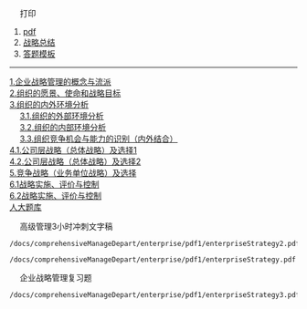 
&emsp; 打印   
1. [pdf](/docs/comprehensiveManageDepart/enterprise1/pdf/)  
2. [战略总结](/docs/comprehensiveManageDepart/enterprise/pdf1/strategicSummary.pdf)  
3. [答题模板](/docs/comprehensiveManageDepart/enterprise/DTMB.md)  

---------------------

[1.企业战略管理的概念与流派](/docs/comprehensiveManageDepart/enterprise/concept.md)  
[2.组织的愿景、使命和战略目标](/docs/comprehensiveManageDepart/enterprise/target.md)  
[3.组织的内外环境分析](/docs/comprehensiveManageDepart/enterprise/environment.md)  
&emsp; [3.1.组织的外部环境分析](/docs/comprehensiveManageDepart/enterprise/environment-1.md)  
&emsp; [3.2.组织的内部环境分析](/docs/comprehensiveManageDepart/enterprise/environment-2.md)  
&emsp; [3.3.组织竞争机会与能力的识别（内外结合）](/docs/comprehensiveManageDepart/enterprise/environment-3.md)  
[4.1.公司层战略（总体战略）及选择1](/docs/comprehensiveManageDepart/enterprise/corporateStrategy.md)  
[4.2.公司层战略（总体战略）及选择2](/docs/comprehensiveManageDepart/enterprise/corporateStrategy2.md)  
[5.竞争战略（业务单位战略）及选择](/docs/comprehensiveManageDepart/enterprise/competitive.md)  
[6.1战略实施、评价与控制](/docs/comprehensiveManageDepart/enterprise/control.md)  
[6.2战略实施、评价与控制](/docs/comprehensiveManageDepart/enterprise/control2.md)  
[人大题库](/docs/comprehensiveManageDepart/enterprise/RDTK.md)  


&emsp; 高级管理3小时冲刺文字稿  

```pdf
/docs/comprehensiveManageDepart/enterprise/pdf1/enterpriseStrategy2.pdf
```

```pdf
/docs/comprehensiveManageDepart/enterprise/pdf1/enterpriseStrategy.pdf
```

&emsp; 企业战略管理复习题  
```pdf
/docs/comprehensiveManageDepart/enterprise/pdf1/enterpriseStrategy3.pdf
```